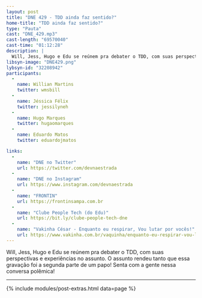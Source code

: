 ```yaml
---
layout: post
title: "DNE 429 - TDD ainda faz sentido?"
home-title: "TDD ainda faz sentido?"
type: "Pauta"
cast: "DNE_429.mp3"
cast-length: "69570040"
cast-time: "01:12:28"
description: |
  Will, Jess, Hugo e Edu se reúnem pra debater o TDD, com suas perspectivas e experiências no assunto. O assunto rendeu tanto que essa gravação foi a segunda parte de um papo! Senta com a gente nessa conversa polêmica!
libsyn-image: "DNE429.png"
lybsyn-id: "32208942"
participants:
  -
    name: Willian Martins
    twitter: wmsbill
  -
    name: Jéssica Félix
    twitter: jessilyneh
  -
    name: Hugo Marques
    twitter: hugaomarques
  -
    name: Eduardo Matos
    twitter: eduardojmatos

links:
  -
    name: "DNE no Twitter"
    url: https://twitter.com/devnaestrada
  -
    name: "DNE no Instagram"
    url: https://www.instagram.com/devnaestrada
  -
    name: "FRONTIN"
    url: https://frontinsampa.com.br
  -
    name: "Clube People Tech (do Edu)"
    url: https://bit.ly/clube-people-tech-dne 
  -
    name: "Vakinha César - Enquanto eu respirar, Vou lutar por vocês!"
    url: https://www.vakinha.com.br/vaquinha/enquanto-eu-respirar-vou-lutar-por-voces
---
```


Will, Jess, Hugo e Edu se reúnem pra debater o TDD, com suas perspectivas e experiências no assunto. O assunto rendeu tanto que essa gravação foi a segunda parte de um papo! Senta com a gente nessa conversa polêmica!

---

{% include modules/post-extras.html data=page %}
